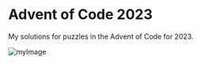 # Advent of Code 2023

My solutions for puzzles in the Advent of Code for 2023. 


![myImage](https://media.giphy.com/media/mraq4CG5LxmO3DrfJs/giphy.gif)
